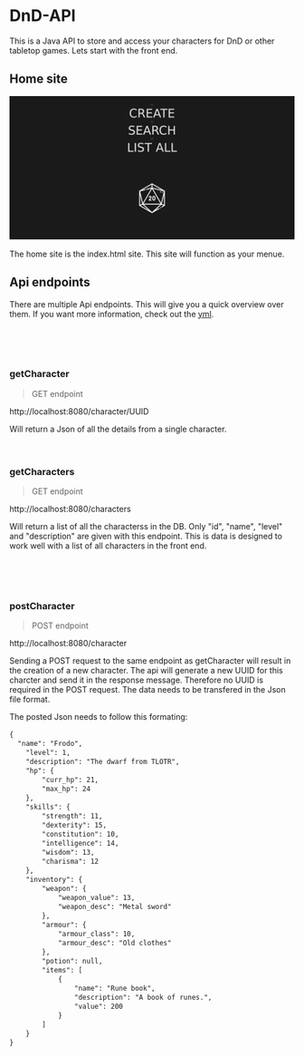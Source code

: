# DnD-API

This is a Java API to store and access your characters for DnD or other tabletop games. Lets start with the front end.


## Home site
![alt text](https://github.com/Kjell-Unver/img/blob/main/DnD-Api-img/home-img.png?raw=true)

The home site is the index.html site. This site will function as your menue.






## Api endpoints

There are multiple Api endpoints. This will give you a quick overview over them. If you want more information, check out the [yml](https://github.com/Kjell-Unver/DnD-API/blob/main/docs/DnD-Characters.yml).

<br>
<br>
<br>


### getCharacter
>GET endpoint

http://localhost:8080/character/UUID

Will return a Json of all the details from a single character.
<br>
<br>
<br>

### getCharacters
>GET endpoint

http://localhost:8080/characters

Will return a list of all the characterss in the DB. Only "id", "name", "level" and "description" are given with this endpoint. This is data is designed to work well with a list of all characters in the front end.

<br>
<br>
<br>

### postCharacter
>POST endpoint

http://localhost:8080/character

Sending a POST request to the same endpoint as getCharacter will result in the creation of a new character. The api will generate a new UUID for this charcter and send it in the response message. Therefore no UUID is required in the POST request. The data needs to be transfered in the Json file format.




The posted Json needs to follow this formating:
```
{
  "name": "Frodo",
	"level": 1,
	"description": "The dwarf from TLOTR",
	"hp": {
		"curr_hp": 21,
		"max_hp": 24
	},
	"skills": {
		"strength": 11,
		"dexterity": 15,
		"constitution": 10,
		"intelligence": 14,
		"wisdom": 13,
		"charisma": 12
	},
	"inventory": {
		"weapon": {
			"weapon_value": 13,
			"weapon_desc": "Metal sword"
		},
		"armour": {
			"armour_class": 10,
			"armour_desc": "Old clothes"
		},
		"potion": null,
		"items": [
			{
				"name": "Rune book",
				"description": "A book of runes.",
				"value": 200
			}
		]
	}
}
```


